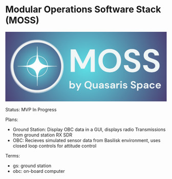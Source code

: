 # Modular Operations Software Stack (MOSS)

<div align="center">
    <img src="docs/assets/MOSS_QuasarisSpace_Logo.png" alt="MOSS Logo" width="600"/>
</div>

Status: MVP In Progress


Plans:
- Ground Station: Display OBC data in a GUI, displays radio Transmissions from ground station RX SDR
- OBC: Recieves simulated sensor data from Basilisk environment, uses closed loop controls for attitude control

Terms:
- gs: ground station
- obc: on-board computer